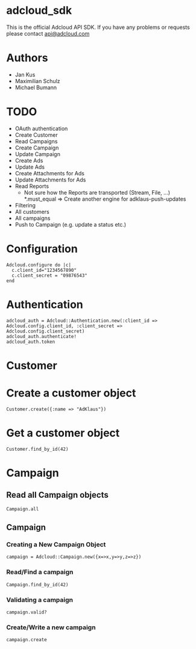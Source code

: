 # adcloud_sdk

This is the official Adcloud API SDK. If you have any problems or requests please contact api@adcloud.com

# Authors

* Jan Kus
* Maximilian Schulz
* Michael Bumann

# TODO

* OAuth authentication
* Create Customer
* Read Campaigns
* Create Campaign
* Update Campaign
* Create Ads
* Update Ads
* Create Attachments for Ads
* Update Attachments for Ads
* Read Reports
  * Not sure how the Reports are transported (Stream, File, ...)
*.must_equal => Create another engine for adklaus-push-updates
* Filtering
* All customers
* All campaigns
* Push to Campaign (e.g. update a status etc.)

# Configuration

    Adcloud.configure do |c|
      c.client_id="1234567890"
      c.client_secret = "09876543"
    end

# Authentication

    adcloud_auth = Adcloud::Authentication.new(:client_id => Adcloud.config.client_id, :client_secret => Adcloud.config.client_secret)
    adcloud_auth.authenticate!
    adcloud_auth.token

# Customer

# Create a customer object

    Customer.create({:name => "AdKlaus"})

# Get a customer object

    Customer.find_by_id(42)

# Campaign

## Read all Campaign objects

    Campaign.all

## Campaign

### Creating a New Campaign Object

    campaign = Adcloud::Campaign.new({x=>x,y=>y,z=>z})

### Read/Find a campaign

    Campaign.find_by_id(42)

### Validating a campaign

    campaign.valid?

### Create/Write a new campaign

    campaign.create


